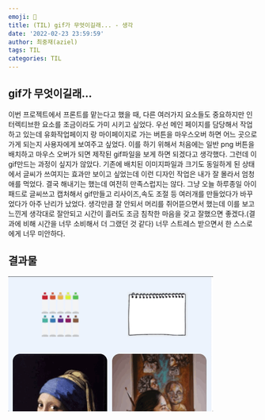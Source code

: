 ```yaml
---
emoji: 🥲
title: (TIL) gif가 무엇이길래... - 생각
date: '2022-02-23 23:59:59'
author: 최중재(aziel)
tags: TIL
categories: TIL
---
```


## gif가 무엇이길래...

이번 프로젝트에서 프론트를 맡는다고 했을 때, 다른 여러가지 요소들도 중요하지만 인터렉티브한 요소를 조금이라도 가미 시키고 싶었다. 우선 메인 페이지를 담당해서 작업하고 있는데 유화작업페이지 랑 마이페이지로 가는 버튼을 마우스오버 하면 어느 곳으로 가게 되는지 사용자에게 보여주고 싶었다. 이를 하기 위해서 처음에는 일반 png 버튼을 배치하고 마우스 오버가 되면 제작된 gif파일을 보게 하면 되겠다고 생각했다. 그런데 이 gif만드는 과정이 싶지가 않았다. 기존에 배치된 이미지파일과 크기도 동일하게 된 상태에서 글씨가 쓰여지는 효과만 보이고 싶었는데 이런 디자인 작업은 내가 잘 몰라서 엄청 애를 먹었다. 결국 해내기는 했는데 여전히 만족스럽지는 않다. 그냥 오늘 하루종일 아이패드로 글씨쓰고 캡처해서 gif만들고 리사이즈,속도 조절 등 여러개를 만들었다가 바꾸었다가 아주 난리가 났었다. 생각만큼 잘 안되서 머리를 쥐어뜯으면서 했는데 이를 보고 느낀게 생각대로 잘안되고 시간이 흘러도 조금 침착한 마음을 갖고 잘했으면 좋겠다.(결과에 비해 시간을 너무 소비해서 더 그랬던 것 같다) 너무 스트레스 받으면서 한 스스로에게 너무 미안하다.

## 결과물

![create-gif](./lets-create-gif.gif)

```toc

```
